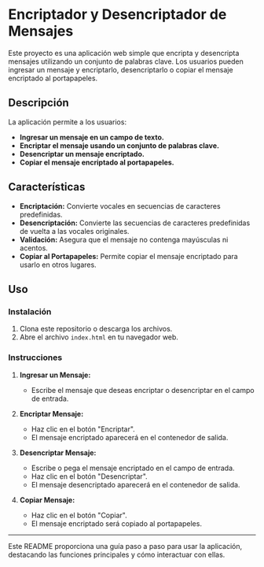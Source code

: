 # Encriptador y Desencriptador de Mensajes

Este proyecto es una aplicación web simple que encripta y desencripta mensajes utilizando un conjunto de palabras clave. Los usuarios pueden ingresar un mensaje y encriptarlo, desencriptarlo o copiar el mensaje encriptado al portapapeles.

## Descripción

La aplicación permite a los usuarios:

- **Ingresar un mensaje en un campo de texto.**
- **Encriptar el mensaje usando un conjunto de palabras clave.**
- **Desencriptar un mensaje encriptado.**
- **Copiar el mensaje encriptado al portapapeles.**

## Características

- **Encriptación:** Convierte vocales en secuencias de caracteres predefinidas.
- **Desencriptación:** Convierte las secuencias de caracteres predefinidas de vuelta a las vocales originales.
- **Validación:** Asegura que el mensaje no contenga mayúsculas ni acentos.
- **Copiar al Portapapeles:** Permite copiar el mensaje encriptado para usarlo en otros lugares.

## Uso

### Instalación

1. Clona este repositorio o descarga los archivos.
2. Abre el archivo `index.html` en tu navegador web.

### Instrucciones

1. **Ingresar un Mensaje:**
   - Escribe el mensaje que deseas encriptar o desencriptar en el campo de entrada.

2. **Encriptar Mensaje:**
   - Haz clic en el botón "Encriptar".
   - El mensaje encriptado aparecerá en el contenedor de salida.

3. **Desencriptar Mensaje:**
   - Escribe o pega el mensaje encriptado en el campo de entrada.
   - Haz clic en el botón "Desencriptar".
   - El mensaje desencriptado aparecerá en el contenedor de salida.

4. **Copiar Mensaje:**
   - Haz clic en el botón "Copiar".
   - El mensaje encriptado será copiado al portapapeles.

---

Este README proporciona una guía paso a paso para usar la aplicación, destacando las funciones principales y cómo interactuar con ellas.
